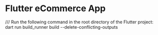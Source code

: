 # Flutter eCommerce App

/// Run the following command in the root directory of the Flutter project:
dart run build_runner build --delete-conflicting-outputs